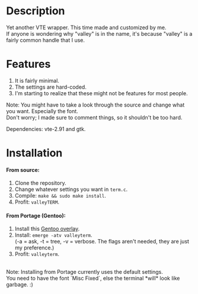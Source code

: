 # Description
Yet another VTE wrapper. This time made and customized by me.</br>
If anyone is wondering why "valley" is in the name, it's because "valley" is a fairly common handle that I use.

# Features
1. It is fairly minimal.
2. The settings are hard-coded.
3. I'm starting to realize that these might not be features for most people.

Note: You might have to take a look through the source and change what you want. Especially the font.</br>
Don't worry; I made sure to comment things, so it shouldn't be too hard.

Dependencies: vte-2.91 and gtk.

# Installation
#### From source:
1. Clone the repository.
2. Change whatever settings you want in `term.c`.
3. Compile: `make && sudo make install`.
4. Profit: `valleyTERM`.

#### From Portage (Gentoo):
1. Install this [Gentoo overlay](https://github.com/p6nc/overlay).
2. Install: `emerge -atv valleyterm`.</br>
   (-a = ask, -t = tree, -v = verbose. The flags aren't needed, they are just my preference.)
3. Profit: `valleyterm`.</br>
</br>
Note: Installing from Portage currently uses the default settings.</br>
You need to have the font `Misc Fixed`, else the terminal *will* look like garbage. :)
